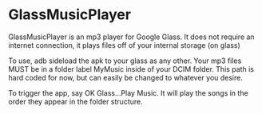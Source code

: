 GlassMusicPlayer
================
GlassMusicPlayer is an mp3 player for Google Glass. It does not require an internet connection, it plays files off of your internal storage (on glass)

To use, adb sideload the apk to your glass as any other. 
Your mp3 files MUST be in a folder label MyMusic inside of your DCIM folder. This path is hard coded for now, but can easily be changed to whatever you desire. 


To trigger the app, say OK Glass...Play Music. 
It will play the songs in the order they appear in the folder structure.